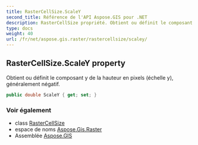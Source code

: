 ```yaml
---
title: RasterCellSize.ScaleY
second_title: Référence de l'API Aspose.GIS pour .NET
description: RasterCellSize propriété. Obtient ou définit le composant y de la hauteur en pixels échelle y généralement négatif.
type: docs
weight: 40
url: /fr/net/aspose.gis.raster/rastercellsize/scaley/
---
```

## RasterCellSize.ScaleY property

Obtient ou définit le composant y de la hauteur en pixels (échelle y), généralement négatif.

```csharp
public double ScaleY { get; set; }
```

### Voir également

* class [RasterCellSize](../)
* espace de noms [Aspose.Gis.Raster](../../rastercellsize/)
* Assemblée [Aspose.GIS](../../../)



